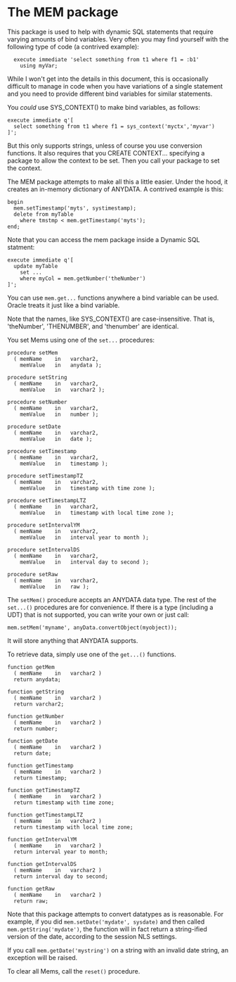 # The MEM package

This package is used to help with dynamic SQL statements that require
varying amounts of bind variables. Very often you may find yourself
with the following type of code (a contrived example):

      execute immediate 'select something from t1 where f1 = :b1'
        using myVar;

While I won't get into the details in this document, this is occasionally difficult to manage in code when you have variations of a single statement and you need to provide different bind variables for similar statements.

You *could* use SYS_CONTEXT() to make bind variables, as follows:

    execute immediate q'[
      select something from t1 where f1 = sys_context('myctx','myvar')
    ]';

But this only supports strings, unless of course you use conversion functions.
It also requires that you CREATE CONTEXT... specifying a package to allow the
context to be set. Then you call your package to set the context.

The MEM package attempts to make all this a little easier. Under the hood, it creates 
an in-memory dictionary of ANYDATA. A contrived example is this:

    begin
      mem.setTimestamp('myts', systimestamp);
      delete from myTable
        where tmstmp < mem.getTimestamp('myts');
    end;

Note that you can access the mem package inside a Dynamic SQL statment:

    execute immediate q'[
      update myTable 
        set ... 
        where myCol = mem.getNumber('theNumber')
    ]';

You can use `mem.get...` functions anywhere a bind variable can be used.
Oracle treats it just like a bind variable.

Note that the names, like SYS_CONTEXT() are case-insensitive. That is,
'theNumber', 'THENUMBER', and 'thenumber' are identical.

You set Mems using one of the `set...` procedures:

    procedure setMem
      ( memName    in   varchar2,
        memValue   in   anydata );

    procedure setString
      ( memName    in   varchar2,
        memValue   in   varchar2 );

    procedure setNumber
      ( memName    in   varchar2,
        memValue   in   number );

    procedure setDate
      ( memName    in   varchar2,
        memValue   in   date );

    procedure setTimestamp
      ( memName    in   varchar2,
        memValue   in   timestamp );

    procedure setTimestampTZ
      ( memName    in   varchar2,
        memValue   in   timestamp with time zone );

    procedure setTimestampLTZ
      ( memName    in   varchar2,
        memValue   in   timestamp with local time zone );

    procedure setIntervalYM
      ( memName    in   varchar2,
        memValue   in   interval year to month );

    procedure setIntervalDS
      ( memName    in   varchar2,
        memValue   in   interval day to second );

    procedure setRaw
      ( memName    in   varchar2,
        memValue   in   raw );

The `setMem()` procedure accepts an ANYDATA data type. The rest of the
`set...()` procedures are for convenience. If there is a type (including
a UDT) that is not supported, you can write your own or just call:

    mem.setMem('myname', anyData.convertObject(myobject));

It will store anything that ANYDATA supports.

To retrieve data, simply use one of the `get...()` functions.

    function getMem
      ( memName    in   varchar2 )
      return anydata;

    function getString
      ( memName    in   varchar2 )
      return varchar2;

    function getNumber
      ( memName    in   varchar2 )
      return number;

    function getDate
      ( memName    in   varchar2 )
      return date;

    function getTimestamp
      ( memName    in   varchar2 )
      return timestamp;

    function getTimestampTZ
      ( memName    in   varchar2 )
      return timestamp with time zone;

    function getTimestampLTZ
      ( memName    in   varchar2 )
      return timestamp with local time zone;

    function getIntervalYM
      ( memName    in   varchar2 )
      return interval year to month;

    function getIntervalDS
      ( memName    in   varchar2 )
      return interval day to second;

    function getRaw
      ( memName    in   varchar2 )
      return raw;

Note that this package attempts to convert datatypes as is reasonable.
For example, if you did `mem.setDate('mydate', sysdate)` and then called 
`mem.getString('mydate')`, the function will in fact return a string-ified
version of the date, according to the session NLS settings.

If you call `mem.getDate('mystring')` on a string with an invalid date
string, an exception will be raised.

To clear all Mems, call the `reset()` procedure.
